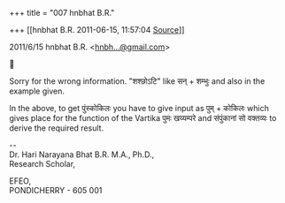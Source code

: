 +++
title = "007 hnbhat B.R."

+++
[[hnbhat B.R.	2011-06-15, 11:57:04 [Source](https://groups.google.com/g/bvparishat/c/tRWGLk8yEyg)]]



  
  

2011/6/15 hnbhat B.R. \<[hnbh...@gmail.com]()\>





Sorry for the wrong information. "शश्छोऽटि" like सन् + शम्भुः and also in the example given.



In the above, to get पुंस्कोकिलः you have to give input as पुम् + कोकिलः which gives place for the function of the Vartika पुमः खय्यम्परे and संपुंकानां सो वक्तव्यः to derive the required result.  
  
  
--  
Dr. Hari Narayana Bhat B.R. M.A., Ph.D.,  
Research Scholar,  

EFEO,  
PONDICHERRY - 605 001

  

  

